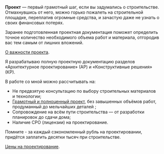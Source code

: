 **Проект** — первый грамотный шаг, если вы задумались о строительстве. Отмахнувшись от него, можно горько пожалеть на строительной площадке, переплатив огромные средства, и зачастую даже не узнать о своих финансовых потерях.

Заранее подготовленная проектная документация поможет определить точное количество необходимого объема работ и материала, отгородив вас тем самым от лишних вложений.

[О важности проекта](TODO).

Я разрабатываю полную проектную документацию разделов «Архитектурное проектирование» (АР) и «Конструктивные решения» (КР).

В работе со мной можно рассчитывать на:

* Не предвзятую консультацию по выбору строительных материалов и технологии;
* <a href="../project-example.pdf" target="_blank">Грамотный и полноценный проект</a>, без завышенных объёмов работ, продуманный до мельчайших деталей ;
* Сопровождение на всём пути строительства — от разработки планировок до сдачи дома;
* Наличие СРО (лицензии) на проектирование.

Помните - за каждый сэкономленный рубль на проектировании, придётся заплатить десятки тысяч при строительстве.

[Цены на проектирование](../price/).
